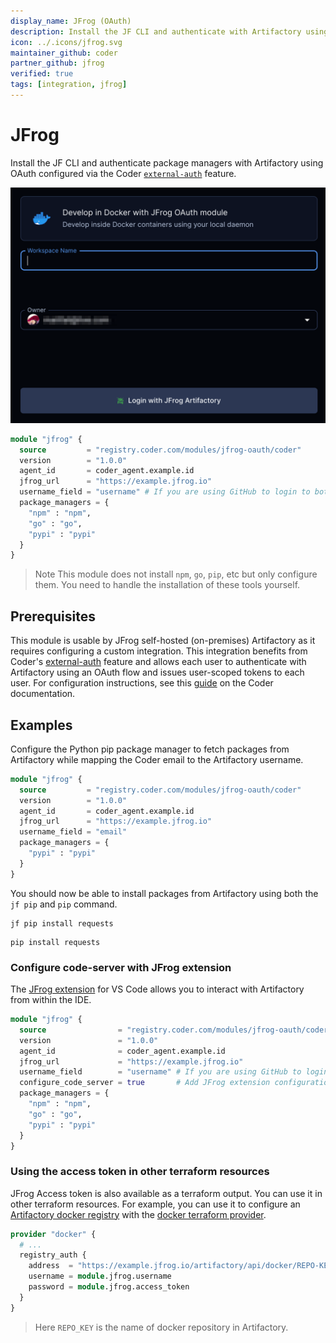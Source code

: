 ```yaml
---
display_name: JFrog (OAuth)
description: Install the JF CLI and authenticate with Artifactory using OAuth.
icon: ../.icons/jfrog.svg
maintainer_github: coder
partner_github: jfrog
verified: true
tags: [integration, jfrog]
---
```


# JFrog

Install the JF CLI and authenticate package managers with Artifactory using OAuth configured via the Coder [`external-auth`](https://coder.com/docs/v2/latest/admin/external-auth) feature.

![JFrog OAuth](../.images/jfrog-oauth.png)

```tf
module "jfrog" {
  source         = "registry.coder.com/modules/jfrog-oauth/coder"
  version        = "1.0.0"
  agent_id       = coder_agent.example.id
  jfrog_url      = "https://example.jfrog.io"
  username_field = "username" # If you are using GitHub to login to both Coder and Artifactory, use username_field = "username"
  package_managers = {
    "npm" : "npm",
    "go" : "go",
    "pypi" : "pypi"
  }
}
```

> Note
> This module does not install `npm`, `go`, `pip`, etc but only configure them. You need to handle the installation of these tools yourself.

## Prerequisites

This module is usable by JFrog self-hosted (on-premises) Artifactory as it requires configuring a custom integration. This integration benefits from Coder's [external-auth](https://coder.com/docs/v2/latest/admin/external-auth) feature and allows each user to authenticate with Artifactory using an OAuth flow and issues user-scoped tokens to each user. For configuration instructions, see this [guide](https://coder.com/docs/v2/latest/guides/artifactory-integration#jfrog-oauth) on the Coder documentation.

## Examples

Configure the Python pip package manager to fetch packages from Artifactory while mapping the Coder email to the Artifactory username.

```tf
module "jfrog" {
  source         = "registry.coder.com/modules/jfrog-oauth/coder"
  version        = "1.0.0"
  agent_id       = coder_agent.example.id
  jfrog_url      = "https://example.jfrog.io"
  username_field = "email"
  package_managers = {
    "pypi" : "pypi"
  }
}
```

You should now be able to install packages from Artifactory using both the `jf pip` and `pip` command.

```shell
jf pip install requests
```

```shell
pip install requests
```

### Configure code-server with JFrog extension

The [JFrog extension](https://open-vsx.org/extension/JFrog/jfrog-vscode-extension) for VS Code allows you to interact with Artifactory from within the IDE.

```tf
module "jfrog" {
  source                = "registry.coder.com/modules/jfrog-oauth/coder"
  version               = "1.0.0"
  agent_id              = coder_agent.example.id
  jfrog_url             = "https://example.jfrog.io"
  username_field        = "username" # If you are using GitHub to login to both Coder and Artifactory, use username_field = "username"
  configure_code_server = true       # Add JFrog extension configuration for code-server
  package_managers = {
    "npm" : "npm",
    "go" : "go",
    "pypi" : "pypi"
  }
}
```

### Using the access token in other terraform resources

JFrog Access token is also available as a terraform output. You can use it in other terraform resources. For example, you can use it to configure an [Artifactory docker registry](https://jfrog.com/help/r/jfrog-artifactory-documentation/docker-registry) with the [docker terraform provider](https://registry.terraform.io/providers/kreuzwerker/docker/latest/docs).

```tf
provider "docker" {
  # ...
  registry_auth {
    address  = "https://example.jfrog.io/artifactory/api/docker/REPO-KEY"
    username = module.jfrog.username
    password = module.jfrog.access_token
  }
}
```

> Here `REPO_KEY` is the name of docker repository in Artifactory.
